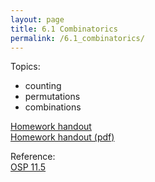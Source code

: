 ```yaml
---
layout: page
title: 6.1 Combinatorics
permalink: /6.1_combinatorics/
---
```


Topics: 
- counting
- permutations
- combinations

[Homework handout](hw6.1)  
[Homework handout (pdf)](hw6.1.pdf)

Reference:  
[OSP 11.5](https://openstax.org/books/precalculus/pages/11-5-counting-principles)  

